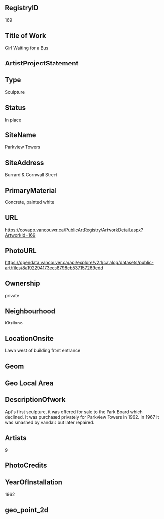## ﻿RegistryID
169

## Title of Work
Girl Waiting for a Bus

## ArtistProjectStatement


## Type
Sculpture

## Status
In place

## SiteName
Parkview Towers

## SiteAddress
Burrard & Cornwall Street

## PrimaryMaterial
Concrete, painted white

## URL
https://covapp.vancouver.ca/PublicArtRegistry/ArtworkDetail.aspx?ArtworkId=169

## PhotoURL
https://opendata.vancouver.ca/api/explore/v2.1/catalog/datasets/public-art/files/8a192294173ecb8798cb537157269edd

## Ownership
private

## Neighbourhood
Kitsilano

## LocationOnsite
Lawn west of building front entrance

## Geom


## Geo Local Area


## DescriptionOfwork
Apt's first sculpture, it was offered for sale to the Park Board which declined. It was purchased privately for Parkview Towers in 1962.  In 1967 it was smashed by vandals but later repaired.

## Artists
9

## PhotoCredits


## YearOfInstallation
1962

## geo_point_2d


